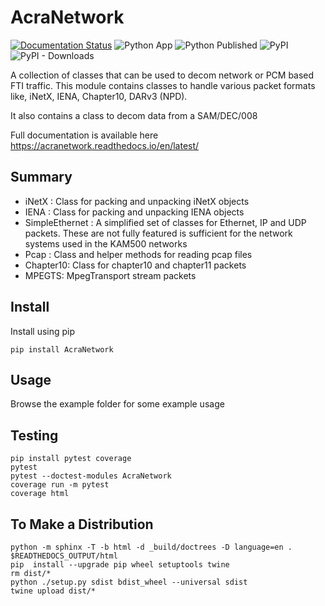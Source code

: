 # AcraNetwork 


[![Documentation Status](https://readthedocs.org/projects/acranetwork/badge/?version=latest)](https://acranetwork.readthedocs.io/en/latest/?badge=latest)
![Python App](https://github.com/diarmuidcwc/AcraNetwork/actions/workflows/python-app.yml/badge.svg)
![Python Published](https://github.com/diarmuidcwc/AcraNetwork/actions/workflows/python-publish.yml/badge.svg)
![PyPI](https://img.shields.io/pypi/v/AcraNetwork?label=pypi%20package)
![PyPI - Downloads](https://img.shields.io/pypi/dm/AcraNetwork)

A collection of classes that can be used to decom network or PCM based FTI traffic. This module contains classes to handle various packet formats like, iNetX, IENA, Chapter10, DARv3 (NPD).

It also contains a class to decom data from a SAM/DEC/008

Full documentation is available here https://acranetwork.readthedocs.io/en/latest/

## Summary

* iNetX : Class for packing and unpacking iNetX objects
* IENA  : Class for packing and unpacking IENA objects
* SimpleEthernet : A  simplified set of classes for Ethernet, IP and UDP packets. These are not fully featured is sufficient for the network systems used in the KAM500 networks
* Pcap : Class and helper methods for reading pcap files
* Chapter10: Class for chapter10 and chapter11 packets
* MPEGTS: MpegTransport stream packets


## Install

Install using pip

```shell
pip install AcraNetwork
```

## Usage

Browse the example folder for some example usage


## Testing

```shell
pip install pytest coverage
pytest
pytest --doctest-modules AcraNetwork
coverage run -m pytest
coverage html
```

## To Make a Distribution

```shell
python -m sphinx -T -b html -d _build/doctrees -D language=en . $READTHEDOCS_OUTPUT/html 
pip  install --upgrade pip wheel setuptools twine
rm dist/*
python ./setup.py sdist bdist_wheel --universal sdist
twine upload dist/*
```